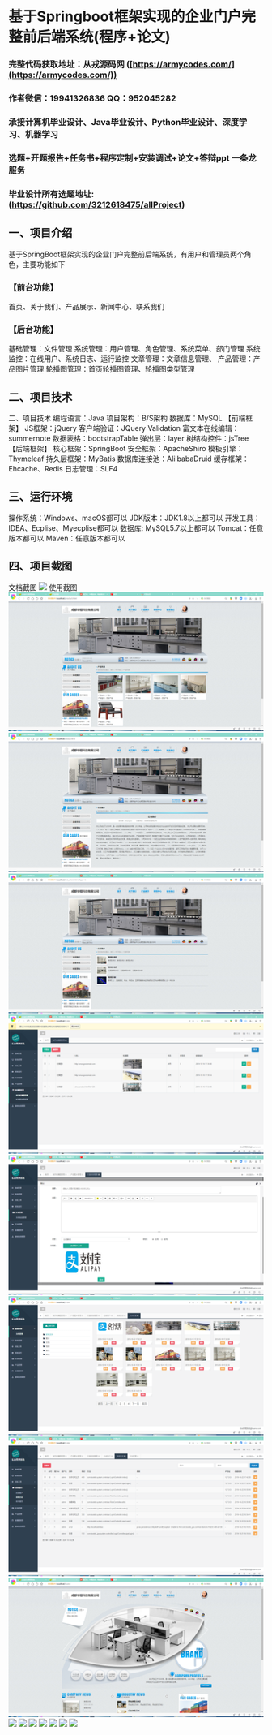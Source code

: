 基于Springboot框架实现的企业门户完整前后端系统(程序+论文)
=
###  完整代码获取地址：从戎源码网 ([https://armycodes.com/](https://armycodes.com/))
###  作者微信：19941326836  QQ：952045282 
###  承接计算机毕业设计、Java毕业设计、Python毕业设计、深度学习、机器学习
###  选题+开题报告+任务书+程序定制+安装调试+论文+答辩ppt 一条龙服务
###  毕业设计所有选题地址:(https://github.com/3212618475/allProject)


一、项目介绍
---
基于SpringBoot框架实现的企业门户完整前后端系统，有用户和管理员两个角色，主要功能如下

### 【前台功能】
首页、关于我们、产品展示、新闻中心、联系我们

### 【后台功能】
基础管理：文件管理
系统管理：用户管理、角色管理、系统菜单、部门管理
系统监控：在线用户、系统日志、运行监控
文章管理：文章信息管理、
产品管理：产品图片管理
轮播图管理：首页轮播图管理、轮播图类型管理



二、项目技术
---
二、项目技术
编程语言：Java
项目架构：B/S架构
数据库：MySQL
【前端框架】
JS框架：jQuery
客户端验证：JQuery Validation
富文本在线编辑：summernote
数据表格：bootstrapTable
弹出层：layer
树结构控件：jsTree
【后端框架】
核心框架：SpringBoot
安全框架：ApacheShiro
模板引擎：Thymeleaf
持久层框架：MyBatis
数据库连接池：AlilbabaDruid
缓存框架：Ehcache、Redis
日志管理：SLF4


三、运行环境
---
操作系统：Windows、macOS都可以
JDK版本：JDK1.8以上都可以
开发工具：IDEA、Ecplise、Myecplise都可以
数据库: MySQL5.7以上都可以
Tomcat：任意版本都可以
Maven：任意版本都可以

四、项目截图
---
文档截图
![](limage/1.png)
使用截图
![](image/1.png)
![](image/2.png)
![](image/3.png)
![](image/4.png)
![](image/5.png)
![](image/6.png)
![](image/7.png)
![](image/8.png)
![](image/9.png)
![](image/10.png)
![](image/11.png)
![](image/12.png)
![](image/13.png)
![](image/14.png)
![](image/15.png)
